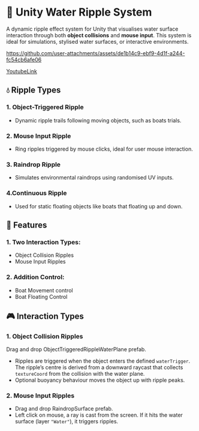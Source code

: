 # 🌊 Unity Water Ripple System

A dynamic ripple effect system for Unity that visualises water surface interaction through both **object collisions** and **mouse input**. This system is ideal for simulations, stylised water surfaces, or interactive environments.

https://github.com/user-attachments/assets/de1b14c9-ebf9-4d1f-a244-fc54cb6afe06

[YoutubeLink](https://youtu.be/0kJwr1bbHis)

## 💧 Ripple Types
### 1. **Object-Triggered Ripple**
  - Dynamic ripple trails following moving objects, such as boats trials.
### 2. **Mouse Input Ripple**
  - Ring ripples triggered by mouse clicks, ideal for user mouse interaction.
### 3. **Raindrop Ripple**
  - Simulates environmental raindrops using randomised UV inputs.
### 4.**Continuous Ripple**
  - Used for static floating objects like boats that floating up and down.

## 📌 Features

### 1. Two Interaction Types: 

- Object Collision Ripples
- Mouse Input Ripples
### 2. Addition Control: 
- Boat Movement control 
- Boat Floating Control


## 🎮 Interaction Types

### 1. Object Collision Ripples

Drag and drop ObjectTriggeredRippleWaterPlane prefab. 

- Ripples are triggered when the object enters the defined `waterTrigger`. The ripple’s centre is derived from a downward raycast that collects `textureCoord` from the collision with the water plane.
- Optional buoyancy behaviour moves the object up with ripple peaks.

### 2. Mouse Input Ripples

- Drag and drop RaindropSurface prefab.
- Left click on mouse, a ray is cast from the screen. If it hits the water surface (layer `"Water"`), it triggers ripples.

